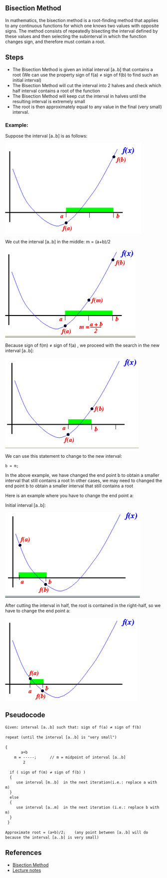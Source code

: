 ## Bisection Method
In mathematics, the bisection method is a root-finding method that applies to any continuous functions for which one knows two values with opposite signs. The method consists of repeatedly bisecting the interval defined by these values and then selecting the subinterval in which the function changes sign, and therefore must contain a root.
## Steps

* The Bisection Method is given an initial interval [a..b] that contains a root
(We can use the property sign of f(a) ≠ sign of f(b) to find such an initial interval)
* The Bisection Method will cut the interval into 2 halves and check which half interval contains a root of the function
* The Bisection Method will keep cut the interval in halves until the resulting interval is extremely small
* The root is then approximately equal to any value in the final (very small) interval.

### Example:
Suppose the interval [a..b] is as follows:
 
 ![](https://github.com/p-rit/Images/blob/master/Bisection_method_images/1.PNG )

We cut the interval [a..b] in the middle: m = (a+b)/2
 
 ![](https://github.com/p-rit/Images/blob/master/Bisection_method_images/2.PNG )

Because sign of f(m) ≠ sign of f(a) , we proceed with the search in the new interval [a..b]:

 ![](https://github.com/p-rit/Images/blob/master/Bisection_method_images/3.PNG )

We can use this statement to change to the new interval:

    b = m;        

In the above example, we have changed the end point b to obtain a smaller interval that still contains a root
In other cases, we may need to changed the end point b to obtain a smaller interval that still contains a root

Here is an example where you have to change the end point a:

Initial interval [a..b]:

 ![](https://github.com/p-rit/Images/blob/master/Bisection_method_images/4.PNG )
 
After cutting the interval in half, the root is contained in the right-half, so we have to change the end point a:

 ![](https://github.com/p-rit/Images/blob/master/Bisection_method_images/5.PNG )

## Pseudocode


    Given: interval [a..b] such that: sign of f(a) ≠ sign of f(b)     

    repeat (until the interval [a..b] is "very small")
   
    {
           a+b
        m = -----;      // m = midpoint of interval [a..b]
            2

      if ( sign of f(m) ≠ sign of f(b) )
      {
         use interval [m..b]  in the next iteration(i.e.: replace a with m)
      }
      else
      {
         use interval [a..m]  in the next iteration (i.e.: replace b with m)
      }
     }

    Approximate root = (a+b)/2;    (any point between [a..b] will do because the interval [a..b] is very small)  

## References
* [Bisection Method](https://en.wikipedia.org/wiki/Bisection_method)
* [Lecture notes](http://www.mathcs.emory.edu/~cheung/Courses/170/Syllabus/07/bisection.html)
